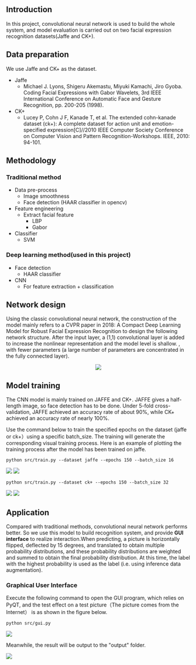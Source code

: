 ## Introduction
In this project, convolutional neural network is used to build the whole system, and model evaluation is carried out on two facial expression recognition datasets(Jaffe and CK+).


## Data preparation
We use Jaffe and CK+ as the dataset.
 - Jaffe
   - Michael J. Lyons, Shigeru Akemastu, Miyuki Kamachi, Jiro Gyoba. Coding Facial Expressions with Gabor Wavelets, 3rd IEEE International Conference on Automatic Face and Gesture Recognition, pp. 200-205 (1998).
 - CK+
   - Lucey P, Cohn J F, Kanade T, et al. The extended cohn-kanade dataset (ck+): A complete dataset for action unit and emotion-specified expression[C]//2010 IEEE Computer Society Conference on Computer Vision and Pattern Recognition-Workshops. IEEE, 2010: 94-101.



## Methodology
### **Traditional method**
- Data pre-process
	- Image smoothness
	- Face detection (HAAR classifier in opencv)
- Feature engineering
	- Extract facial feature
		- LBP
		- Gabor
- Classifier
	- SVM
### **Deep learning method**(used in this project)
- Face detection
	- HAAR classifier
- CNN
  - For feature extraction + classification


## Network design
Using the classic convolutional neural network, the construction of the model mainly refers to a CVPR paper in 2018: A Compact Deep Learning Model for Robust Facial Expression Recognition to design the following network structure. After the input layer, a (1,1) convolutional layer is added to increase the nonlinear representation and the model level is shallow. , with fewer parameters (a large number of parameters are concentrated in the fully connected layer).
<div align="center"><img src="./assets/network_structure.png" /></div>


## Model training
The CNN model is mainly trained on JAFFE and CK+. JAFFE gives a half-length image, so face detection has to be done. Under 5-fold cross-validation, JAFFE achieved an accuracy rate of about 90%, while CK+ achieved an accuracy rate of nearly 100%.

Use the command below to train the specified epochs on the dataset (jaffe or ck+）using a specific batch_size. The training will generate the corresponding visual training process. Here is an example of plotting the training process after the model has been trained on jaffe.

```shell
python src/train.py --dataset jaffe --epochs 150 --batch_size 16 
```
![](./results/his_acc_jaffe.png)
![](./results/his_loss_jaffe.png)

```shell
python src/train.py --dataset ck+ --epochs 150 --batch_size 32 
```
![](./results/his_acc_ck+.png)
![](./results/his_loss_ck+.png)



## Application 
Compared with traditional methods, convolutional neural network performs better. So we use this model to build recognition system, and provide **GUI interface** to realize interaction.When predicting, a picture is horizontally flipped, deflected by 15 degrees, and translated to obtain multiple probability distributions, and these probability distributions are weighted and summed to obtain the final probability distribution. At this time, the label with the highest probability is used as the label (i.e. using inference data augmentation).

### **Graphical User Interface**

Execute the following command to open the GUI program, which relies on PyQT, and the test effect on a test picture（The picture comes from the Internet） is as shown in the figure below.

```shell
python src/gui.py
```
![](./results/gui.png)

Meanwhile, the result will be output to the "output" folder.

![](./results/rst.png)
